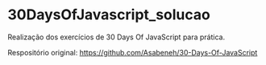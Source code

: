 # 30DaysOfJavascript_solucao

Realização dos exercícios de 30 Days Of JavaScript para prática.

Respositório original: https://github.com/Asabeneh/30-Days-Of-JavaScript
